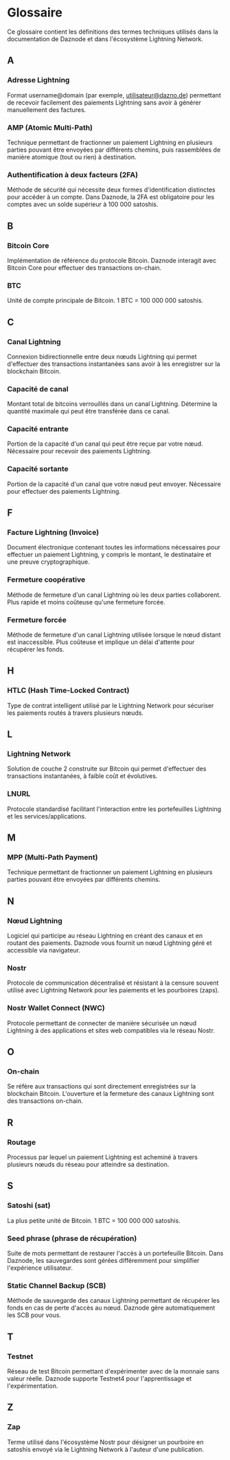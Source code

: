 # Glossaire

Ce glossaire contient les définitions des termes techniques utilisés dans la documentation de Daznode et dans l'écosystème Lightning Network.

## A

### Adresse Lightning
Format username@domain (par exemple, utilisateur@dazno.de) permettant de recevoir facilement des paiements Lightning sans avoir à générer manuellement des factures.

### AMP (Atomic Multi-Path)
Technique permettant de fractionner un paiement Lightning en plusieurs parties pouvant être envoyées par différents chemins, puis rassemblées de manière atomique (tout ou rien) à destination.

### Authentification à deux facteurs (2FA)
Méthode de sécurité qui nécessite deux formes d'identification distinctes pour accéder à un compte. Dans Daznode, la 2FA est obligatoire pour les comptes avec un solde supérieur à 100 000 satoshis.

## B

### Bitcoin Core
Implémentation de référence du protocole Bitcoin. Daznode interagit avec Bitcoin Core pour effectuer des transactions on-chain.

### BTC
Unité de compte principale de Bitcoin. 1 BTC = 100 000 000 satoshis.

## C

### Canal Lightning
Connexion bidirectionnelle entre deux nœuds Lightning qui permet d'effectuer des transactions instantanées sans avoir à les enregistrer sur la blockchain Bitcoin.

### Capacité de canal
Montant total de bitcoins verrouillés dans un canal Lightning. Détermine la quantité maximale qui peut être transférée dans ce canal.

### Capacité entrante
Portion de la capacité d'un canal qui peut être reçue par votre nœud. Nécessaire pour recevoir des paiements Lightning.

### Capacité sortante
Portion de la capacité d'un canal que votre nœud peut envoyer. Nécessaire pour effectuer des paiements Lightning.

## F

### Facture Lightning (Invoice)
Document électronique contenant toutes les informations nécessaires pour effectuer un paiement Lightning, y compris le montant, le destinataire et une preuve cryptographique.

### Fermeture coopérative
Méthode de fermeture d'un canal Lightning où les deux parties collaborent. Plus rapide et moins coûteuse qu'une fermeture forcée.

### Fermeture forcée
Méthode de fermeture d'un canal Lightning utilisée lorsque le nœud distant est inaccessible. Plus coûteuse et implique un délai d'attente pour récupérer les fonds.

## H

### HTLC (Hash Time-Locked Contract)
Type de contrat intelligent utilisé par le Lightning Network pour sécuriser les paiements routés à travers plusieurs nœuds.

## L

### Lightning Network
Solution de couche 2 construite sur Bitcoin qui permet d'effectuer des transactions instantanées, à faible coût et évolutives.

### LNURL
Protocole standardisé facilitant l'interaction entre les portefeuilles Lightning et les services/applications.

## M

### MPP (Multi-Path Payment)
Technique permettant de fractionner un paiement Lightning en plusieurs parties pouvant être envoyées par différents chemins.

## N

### Nœud Lightning
Logiciel qui participe au réseau Lightning en créant des canaux et en routant des paiements. Daznode vous fournit un nœud Lightning géré et accessible via navigateur.

### Nostr
Protocole de communication décentralisé et résistant à la censure souvent utilisé avec Lightning Network pour les paiements et les pourboires (zaps).

### Nostr Wallet Connect (NWC)
Protocole permettant de connecter de manière sécurisée un nœud Lightning à des applications et sites web compatibles via le réseau Nostr.

## O

### On-chain
Se réfère aux transactions qui sont directement enregistrées sur la blockchain Bitcoin. L'ouverture et la fermeture des canaux Lightning sont des transactions on-chain.

## R

### Routage
Processus par lequel un paiement Lightning est acheminé à travers plusieurs nœuds du réseau pour atteindre sa destination.

## S

### Satoshi (sat)
La plus petite unité de Bitcoin. 1 BTC = 100 000 000 satoshis.

### Seed phrase (phrase de récupération)
Suite de mots permettant de restaurer l'accès à un portefeuille Bitcoin. Dans Daznode, les sauvegardes sont gérées différemment pour simplifier l'expérience utilisateur.

### Static Channel Backup (SCB)
Méthode de sauvegarde des canaux Lightning permettant de récupérer les fonds en cas de perte d'accès au nœud. Daznode gère automatiquement les SCB pour vous.

## T

### Testnet
Réseau de test Bitcoin permettant d'expérimenter avec de la monnaie sans valeur réelle. Daznode supporte Testnet4 pour l'apprentissage et l'expérimentation.

## Z

### Zap
Terme utilisé dans l'écosystème Nostr pour désigner un pourboire en satoshis envoyé via le Lightning Network à l'auteur d'une publication. 